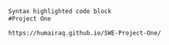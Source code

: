 





```markdown
Syntax highlighted code block
#Project One

https://humairaq.github.io/SWE-Project-One/
```


